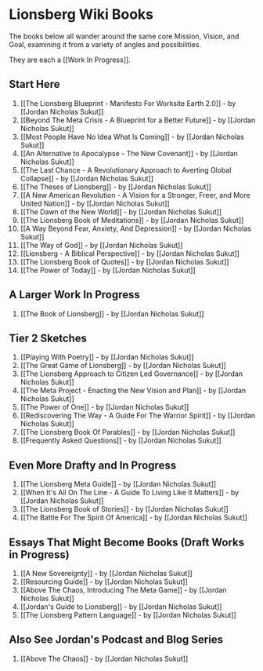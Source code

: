 # Lionsberg Wiki Books 

The books below all wander around the same core Mission, Vision, and Goal, examining it from a variety of angles and possibilities. 

They are each a [[Work In Progress]]. 
## Start Here 

1. [[The Lionsberg Blueprint - Manifesto For Worksite Earth 2.0]] - by [[Jordan Nicholas Sukut]] 
2. [[Beyond The Meta Crisis - A Blueprint for a Better Future]] - by [[Jordan Nicholas Sukut]]    
3. [[Most People Have No Idea What Is Coming]] - by [[Jordan Nicholas Sukut]]  
4. [[An Alternative to Apocalypse - The New Covenant]] - by [[Jordan Nicholas Sukut]]  
5. [[The Last Chance - A Revolutionary Approach to Averting Global Collapse]] - by [[Jordan Nicholas Sukut]]   
6. [[The Theses of Lionsberg]] - by [[Jordan Nicholas Sukut]]
7. [[A New American Revolution - A Vision for a Stronger, Freer, and More United Nation]] - by [[Jordan Nicholas Sukut]]   
8. [[The Dawn of the New World]] - by [[Jordan Nicholas Sukut]]   
9. [[The Lionsberg Book of Meditations]] - by [[Jordan Nicholas Sukut]]   
10. [[A Way Beyond Fear, Anxiety, And Depression]]  - by [[Jordan Nicholas Sukut]] 
11. [[The Way of God]] - by [[Jordan Nicholas Sukut]]  
12. [[Lionsberg - A Biblical Perspective]] - by [[Jordan Nicholas Sukut]]  
13. [[The Lionsberg Book of Quotes]] - by [[Jordan Nicholas Sukut]]  
14. [[The Power of Today]] - by [[Jordan Nicholas Sukut]]  

## A Larger Work In Progress
1. [[The Book of Lionsberg]] -  by [[Jordan Nicholas Sukut]]  

## Tier 2 Sketches 

1. [[Playing With Poetry]] - by [[Jordan Nicholas Sukut]]  
2. [[The Great Game of Lionsberg]] - by [[Jordan Nicholas Sukut]]  
3. [[The Lionsberg Approach to Citizen Led Governance]] - by [[Jordan Nicholas Sukut]]  
4. [[The Meta Project - Enacting the New Vision and Plan]] - by [[Jordan Nicholas Sukut]]   
5. [[The Power of One]] - by [[Jordan Nicholas Sukut]]  
6. [[Rediscovering The Way - A Guide For The Warrior Spirit]]  - by [[Jordan Nicholas Sukut]]  
7.  [[The Lionsberg Book Of Parables]] - by [[Jordan Nicholas Sukut]]  
8. [[Frequently Asked Questions]] - by [[Jordan Nicholas Sukut]]   

## Even More Drafty and In Progress  

1. [[The Lionsberg Meta Guide]] - by [[Jordan Nicholas Sukut]]  
2. [[When It's All On The Line - A Guide To Living Like It Matters]] - by [[Jordan Nicholas Sukut]]  
3. [[The Lionsberg Book of Stories]] - by [[Jordan Nicholas Sukut]]  
4. [[The Battle For The Spirit Of America]] - by [[Jordan Nicholas Sukut]]  

## Essays That Might Become Books (Draft Works in Progress)
1. [[A New Sovereignty]] - by [[Jordan Nicholas Sukut]]  
2. [[Resourcing Guide]] - by [[Jordan Nicholas Sukut]]  
3. [[Above The Chaos, Introducing The Meta Game]] - by [[Jordan Nicholas Sukut]]  
4. [[Jordan's Guide to Lionsberg]] - by [[Jordan Nicholas Sukut]]  
5. [[The Lionsberg Pattern Language]] - by [[Jordan Nicholas Sukut]]  

## Also See Jordan's Podcast and Blog Series 
1. [[Above The Chaos]] - by [[Jordan Nicholas Sukut]]  

